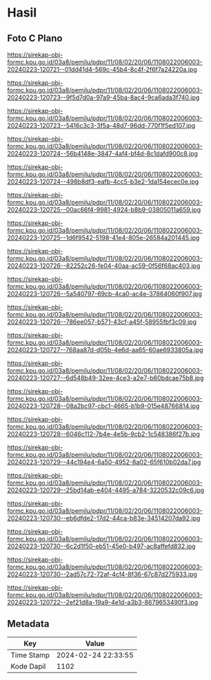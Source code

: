 # Hasil

## Foto C Plano

https://sirekap-obj-formc.kpu.go.id/03a8/pemilu/pdpr/11/08/02/20/06/1108022006003-20240223-120721--01dd41d4-569c-45b4-8c4f-2f6f7a24220a.jpg

https://sirekap-obj-formc.kpu.go.id/03a8/pemilu/pdpr/11/08/02/20/06/1108022006003-20240223-120723--9f5d7d0a-97a9-45ba-8ac4-9ca6ada3f740.jpg

https://sirekap-obj-formc.kpu.go.id/03a8/pemilu/pdpr/11/08/02/20/06/1108022006003-20240223-120723--5416c3c3-3f5a-48d7-96dd-770f1f5ed107.jpg

https://sirekap-obj-formc.kpu.go.id/03a8/pemilu/pdpr/11/08/02/20/06/1108022006003-20240223-120724--56b4148e-3847-4af4-bf4d-8c1dafd900c8.jpg

https://sirekap-obj-formc.kpu.go.id/03a8/pemilu/pdpr/11/08/02/20/06/1108022006003-20240223-120724--498b8df3-eafb-4cc5-b3e2-1da154ecec0e.jpg

https://sirekap-obj-formc.kpu.go.id/03a8/pemilu/pdpr/11/08/02/20/06/1108022006003-20240223-120725--00ac66f4-9981-4924-b8b9-03805011a659.jpg

https://sirekap-obj-formc.kpu.go.id/03a8/pemilu/pdpr/11/08/02/20/06/1108022006003-20240223-120725--1d6f9542-5198-41e4-805e-26584a201445.jpg

https://sirekap-obj-formc.kpu.go.id/03a8/pemilu/pdpr/11/08/02/20/06/1108022006003-20240223-120726--82252c26-fe04-40aa-ac59-0f56f68ac403.jpg

https://sirekap-obj-formc.kpu.go.id/03a8/pemilu/pdpr/11/08/02/20/06/1108022006003-20240223-120726--5a540797-69cb-4ca0-ac4e-37864060f907.jpg

https://sirekap-obj-formc.kpu.go.id/03a8/pemilu/pdpr/11/08/02/20/06/1108022006003-20240223-120726--786ee057-b571-43cf-a45f-58955fbf3c09.jpg

https://sirekap-obj-formc.kpu.go.id/03a8/pemilu/pdpr/11/08/02/20/06/1108022006003-20240223-120727--768aa87d-d05b-4e6d-aa65-60ae6933805a.jpg

https://sirekap-obj-formc.kpu.go.id/03a8/pemilu/pdpr/11/08/02/20/06/1108022006003-20240223-120727--6d548b49-32ee-4ce3-a2e7-b60bdcae75b8.jpg

https://sirekap-obj-formc.kpu.go.id/03a8/pemilu/pdpr/11/08/02/20/06/1108022006003-20240223-120728--08a2bc97-cbc1-4665-b1b9-015e48766814.jpg

https://sirekap-obj-formc.kpu.go.id/03a8/pemilu/pdpr/11/08/02/20/06/1108022006003-20240223-120728--6046c112-7b4e-4e5b-9cb2-1c548386f27b.jpg

https://sirekap-obj-formc.kpu.go.id/03a8/pemilu/pdpr/11/08/02/20/06/1108022006003-20240223-120729--44c194e4-6a50-4952-8a02-65f610b02da7.jpg

https://sirekap-obj-formc.kpu.go.id/03a8/pemilu/pdpr/11/08/02/20/06/1108022006003-20240223-120729--25bd14ab-e404-4495-a784-3220532c09c6.jpg

https://sirekap-obj-formc.kpu.go.id/03a8/pemilu/pdpr/11/08/02/20/06/1108022006003-20240223-120730--eb6dfde2-17d2-44ca-b83e-34514207da92.jpg

https://sirekap-obj-formc.kpu.go.id/03a8/pemilu/pdpr/11/08/02/20/06/1108022006003-20240223-120730--6c2d1f50-eb51-45e0-b497-ac8affefd832.jpg

https://sirekap-obj-formc.kpu.go.id/03a8/pemilu/pdpr/11/08/02/20/06/1108022006003-20240223-120730--2ad57c72-72af-4cf4-8f36-67c87d275933.jpg

https://sirekap-obj-formc.kpu.go.id/03a8/pemilu/pdpr/11/08/02/20/06/1108022006003-20240223-120722--2ef21d8a-19a9-4e1d-a3b3-8679653490f3.jpg


## Metadata

| Key        | Value               |
| ---------- | ------------------- |
| Time Stamp | 2024-02-24 22:33:55 |
| Kode Dapil | 1102                |



